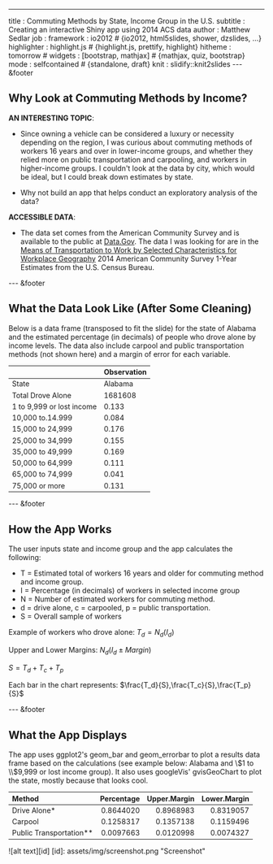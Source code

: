 ---
title       : Commuting Methods by State, Income Group in the U.S.
subtitle    : Creating an interactive Shiny app using 2014 ACS data
author      : Matthew Sedlar
job         : 
framework   : io2012        # {io2012, html5slides, shower, dzslides, ...}
highlighter : highlight.js  # {highlight.js, prettify, highlight}
hitheme     : tomorrow      # 
widgets     : [bootstrap, mathjax]            # {mathjax, quiz, bootstrap}
mode        : selfcontained # {standalone, draft}
knit        : slidify::knit2slides
--- &footer

## Why Look at Commuting Methods by Income?

__AN INTERESTING TOPIC__:

* Since owning a vehicle can be considered a luxury or necessity depending on the region, I was curious about commuting methods of workers 16 years and over in lower-income groups, and whether they relied more on public transportation and carpooling, and workers in higher-income groups. I couldn't look at the data by city, which would be ideal, but I could break down estimates by state.

* Why not build an app that helps conduct an exploratory analysis of the data?

__ACCESSIBLE DATA__: 

* The data set comes from the American Community Survey and is available to the public at [Data.Gov](http://www.data.gov/). The data I was looking for are in the [Means of Transportation to Work by Selected Characteristics for Workplace Geography](http://factfinder.census.gov/bkmk/table/1.0/en/ACS/14_1YR/S0804/0100000US.04000) 2014 American Community Survey 1-Year Estimates from the U.S. Census Bureau.

--- &footer

## What the Data Look Like (After Some Cleaning)



Below is a data frame (transposed to fit the slide) for the state of Alabama and the estimated percentage (in decimals) of people who drove alone by income levels. The data also include carpool and public transportation methods (not shown here) and a margin of error for each variable.


|                          |Observation |
|:-------------------------|:-----------|
|State                     |Alabama     |
|Total Drove Alone         |1681608     |
|1 to 9,999 or lost income |0.133       |
|10,000 to.14.999          |0.084       |
|15,000 to 24,999          |0.176       |
|25,000 to 34,999          |0.155       |
|35,000 to 49,999          |0.169       |
|50,000 to 64,999          |0.111       |
|65,000 to 74,999          |0.041       |
|75,000 or more            |0.131       |

--- &footer

## How the App Works

The user inputs state and income group and the app calculates the following:

* T = Estimated total of workers 16 years and older for commuting method and income group.
* I = Percentage (in decimals) of workers in selected income group
* N = Number of estimated workers for commuting method.
* d = drive alone, c = carpooled, p = public transportation.
* S = Overall sample of workers

Example of workers who drove alone:
$T_d=N_d(I_d)$

Upper and Lower Margins: $N_d(I_d \pm Margin)$

$S=T_d+T_c+T_p$

Each bar in the chart represents: $\frac{T_d}{S},\frac{T_c}{S},\frac{T_p}{S}$

--- &footer

## What the App Displays

The app uses ggplot2's geom_bar and geom_errorbar to plot a results data frame based on the calculations (see example below: Alabama and \\$1 to \\$9,999 or lost income group). It also uses googleVis' gvisGeoChart to plot the state, mostly because that looks cool.


|Method                  | Percentage| Upper.Margin| Lower.Margin|
|:-----------------------|----------:|------------:|------------:|
|Drive Alone*            |  0.8644020|    0.8968983|    0.8319057|
|Carpool                 |  0.1258317|    0.1357138|    0.1159496|
|Public Transportation** |  0.0097663|    0.0120998|    0.0074327|

![alt text][id]
[id]: assets/img/screenshot.png "Screenshot"

